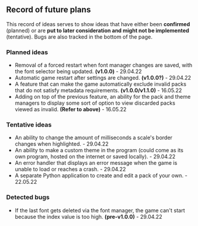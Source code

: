 ## Record of future plans
This record of ideas serves to show ideas that have either been **confirmed** (planned) or are **put to later consideration and might not be implemented** (tentative). Bugs are also tracked in the bottom of the page.

### Planned ideas
* Removal of a forced restart when font manager changes are saved, with the font selector being updated. **(v1.0.0)** - 29.04.22
* Automatic game restart after settings are changed. **(v1.0.0?)** - 29.04.22
* A feature that can make the game automatically exclude invalid packs that do not satisfy metadata requirements. **(v1.0.0/v1.1.0)** - 16.05.22
* Adding on top of the previous feature, an ability for the pack and theme managers to display some sort of option to view discarded packs viewed as invalid. **(Refer to above)** - 16.05.22

### Tentative ideas
* An ability to change the amount of milliseconds a scale's border changes when highlighted. - 29.04.22
* An ability to make a custom theme in the program (could come as its own program, hosted on the internet or saved locally). - 29.04.22
* An error handler that displays an error message when the game is unable to load or reaches a crash. - 29.04.22
* A separate Python application to create and edit a pack of your own. - 22.05.22

### Detected bugs
* If the last font gets deleted via the font manager, the game can't start because the index value is too high. **(pre-v1.0.0)** - 29.04.22